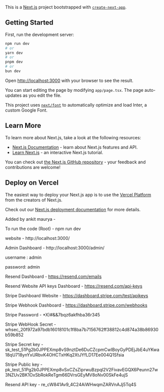 This is a [Next.js](https://nextjs.org/) project bootstrapped with [`create-next-app`](https://github.com/vercel/next.js/tree/canary/packages/create-next-app).

## Getting Started

First, run the development server:

```bash
npm run dev
# or
yarn dev
# or
pnpm dev
# or
bun dev
```

Open [http://localhost:3000](http://localhost:3000) with your browser to see the result.

You can start editing the page by modifying `app/page.tsx`. The page auto-updates as you edit the file.

This project uses [`next/font`](https://nextjs.org/docs/basic-features/font-optimization) to automatically optimize and load Inter, a custom Google Font.

## Learn More

To learn more about Next.js, take a look at the following resources:

- [Next.js Documentation](https://nextjs.org/docs) - learn about Next.js features and API.
- [Learn Next.js](https://nextjs.org/learn) - an interactive Next.js tutorial.

You can check out [the Next.js GitHub repository](https://github.com/vercel/next.js/) - your feedback and contributions are welcome!

## Deploy on Vercel

The easiest way to deploy your Next.js app is to use the [Vercel Platform](https://vercel.com/new?utm_medium=default-template&filter=next.js&utm_source=create-next-app&utm_campaign=create-next-app-readme) from the creators of Next.js.

Check out our [Next.js deployment documentation](https://nextjs.org/docs/deployment) for more details.







Added by ankit maurya  -

To run the code (Root)         -        npm run dev

website         -           http://localhost:3000/

Admin Dashboard         -           http://localhost:3000/admin/

username : admin

password: admin


Resend Dashboard       -           https://resend.com/emails

Resend Website API keys Dashboard          -          https://resend.com/api-keys

Stripe Dashboard Website         -          https://dashboard.stripe.com/test/apikeys

Stripe Webhook Dashboard          -         https://dashboard.stripe.com/webhooks




Stripe Password              -             *X)#&&7bqz6akfhba36r345

Stripe WebHook Secret          -           whsec_20f972a97bdb16018101c1f8ba7b7156762ff38812c4d874a38b86930b59b852

Stripe Secret key          -        sk_test_51Pg2b0JPPEXmp8vS9nztDe6DuCZcpmCwIBoyGyPDEjJbE4uYKwa18qU718ynYxURbvK4OHCTxHKq2XtJYfLD17Ee004Q1Sfsia

Stripe Public key          -        pk_test_51Pg2b0JPPEXmp8vSxCZsZiprwuBzpql2V2FivavEGQX6Peunn27w3NZUv2BK1OxSbRokReTgm66DVrsGEyMV8oNv00SkFe4ujS

Resend API key          -          re_cW841Av9_4C24AiWHwqmZARVnAJj5Tq4S

